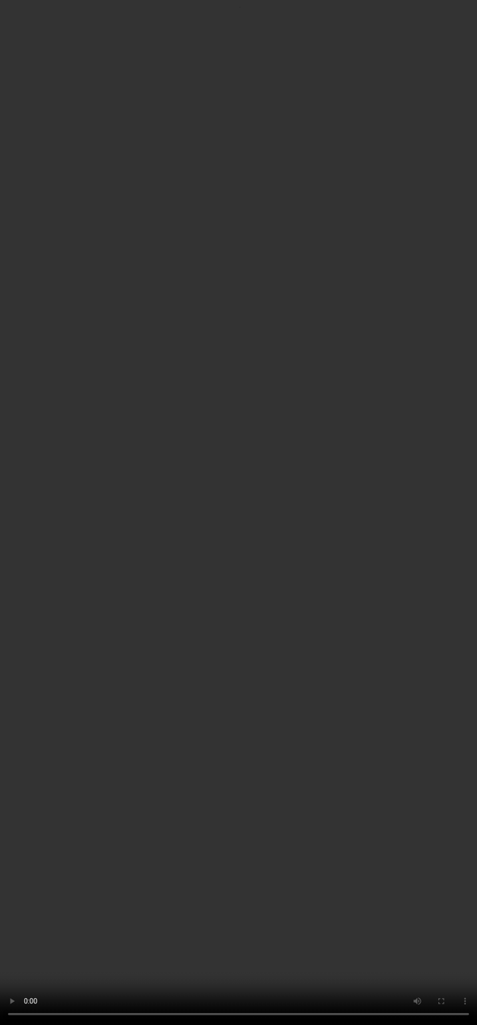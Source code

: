 # Comparatively ranking the responses - Preference Ranking

<video src="${PRIVATE_COMPARATIVE_RANKING_VIDEO}" frameborder="0" allowfullscreen style="position: absolute; top: 0; left: 0; width: 100%; height: 100%; border: none; object-fit: cover;" controls="" controlslist="nodownload nofullscreen" style="width: 100%" />

1. Once you have rated both the responses on the 11 rubrics individually, you have to compare both the responses and rank on the Likert scale.
2. When comparing two responses on a scale of 1 to 7, make sure to reference the dimensions or rubrics used previously to evaluate both responses. This will ensure a thorough and consistent analysis.

**Likert Scale**

| 1                       | 2                  | 3                           | 4                          | 5                           | 6                  | 7                       |
| ----------------------- | ------------------ | --------------------------- | -------------------------- | --------------------------- | ------------------ | ----------------------- |
| A is much better than B | A is better than B | A is slightly better than B | A and B are about the same | B is slightly better than A | B is better than A | B is much better than A |

**Read the table below thoroughly to understand the terms on the Likert scale before ranking the responses:**

| Category            | When to use                                                                                                                                                                                                                                                                                                                                                                                                                                                    | Example                                                                                                                                                                                                                                                                                                                                                                                                                                                                                                                                                                                |
| ------------------- | -------------------------------------------------------------------------------------------------------------------------------------------------------------------------------------------------------------------------------------------------------------------------------------------------------------------------------------------------------------------------------------------------------------------------------------------------------------- | -------------------------------------------------------------------------------------------------------------------------------------------------------------------------------------------------------------------------------------------------------------------------------------------------------------------------------------------------------------------------------------------------------------------------------------------------------------------------------------------------------------------------------------------------------------------------------------- |
| **Slightly Better** | • The difference in ratings for the rubric - ‘Overall Quality’ between the responses should be no more than 1 point.                                                                                             • Use this when one response is noticeably better than the other, but not by a large margin.                                  • When both responses have the same overall rating, but one has comparatively lesser issues than the other one. | • Response A has a minor issues with one rubric (e.g. Truthfulness) and Response B has a major issue with the same rubric (e.g. Truthfulness), Response A is slightly better than Response B.                         • Response A has 4 minor issues with overall response quality ‘C’ and Response B has 1 major issue with overall response quality ‘D’, Response A is slightly better than Response B. • Response A has 2 major issues and Response B has 4 major issues - both would be rated ‘E’ in overall response quality, but Response A is slightly better than Response B. |
| **Better**          | • The difference in the ratings for the rubric - ‘Overall Quality’ between the responses should be at least 2 points.                                    • Use this when one response is noticeably better than the other.                                                                                                                                                                                                                                     | • Response A has no issues with overall response quality ‘A’ and Response B has 4 minor issues with overall response quality ‘C’, Response A is better than Response B.              • Response A has few minor issues with overall response quality ‘B’ and Response B has one major issue with overall response quality ‘D’, Response A is better than Response B.                                                                                                                                                                                                                   |
| **Much Better**     | • If one response is entirely correct while the other has multiple (2 or more) major issues.      • Choose this when there is a significant quality gap between the two responses.                                                                                                                                                                                                                                                                             | • Response A has three major issues with overall response quality ‘E’ and Response B has no issues with overall response quality ‘A’, Response B is much better than Response A.                                                                                                                                                                                                                                                                                                                                                                                                       |
| **About the same**  | • Use this when both responses have an equal score on the overall response quality rubric due to the same number of major or minor issues. • Use this when both responses are so poor/so good that selecting a winner is not justified.                                                                                                                                                                                                                        | • Response A has three minor issues with overall response quality ‘C’ and Response B has three minor issues as well with overall response quality ‘C’, Response A and B are about the same.                                                                                                                                                                                                                                                                                                                                                                                            |